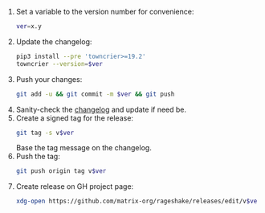 1. Set a variable to the version number for convenience:
   ```sh
   ver=x.y
   ```
1. Update the changelog:
   ```sh
   pip3 install --pre 'towncrier>=19.2'
   towncrier --version=$ver
   ```
1. Push your changes:
   ```sh
   git add -u && git commit -m $ver && git push
   ```
1. Sanity-check the
   [changelog](https://github.com/matrix-org/rageshake/blob/master/CHANGES.md)
   and update if need be.
1. Create a signed tag for the release:
   ```sh
   git tag -s v$ver
   ```
   Base the tag message on the changelog.
1. Push the tag:
   ```sh
   git push origin tag v$ver
   ```
1. Create release on GH project page:
   ```sh
   xdg-open https://github.com/matrix-org/rageshake/releases/edit/v$ver
   ```
